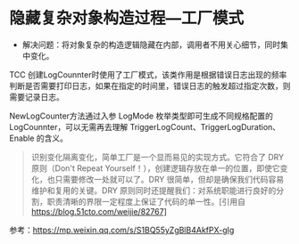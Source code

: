 # 隐藏复杂对象构造过程—工厂模式

- 解决问题：将对象复杂的构造逻辑隐藏在内部，调用者不用关心细节，同时集中变化。

TCC 创建LogCounnter时使用了工厂模式，该类作用是根据错误日志出现的频率判断是否需要打印日志，如果在指定的时间里，错误日志的触发超过指定次数，则需要记录日志。

NewLogCounter方法通过入参 LogMode 枚举类型即可生成不同规格配置的LogCounnter，可以无需再去理解 TriggerLogCount、TriggerLogDuration、Enable 的含义。

>识别变化隔离变化，简单工厂是一个显而易见的实现方式。它符合了 DRY 原则（Don't Repeat Yourself！），创建逻辑存放在单一的位置，即使它变化，也只需要修改一处就可以了。DRY 很简单，但却是确保我们代码容易维护和复用的关键。DRY 原则同时还提醒我们：对系统职能进行良好的分割，职责清晰的界限一定程度上保证了代码的单一性。[引用自 https://blog.51cto.com/weijie/82767]

参考：https://mp.weixin.qq.com/s/S1BQ55yZgBlB4AkfPX-gIg
